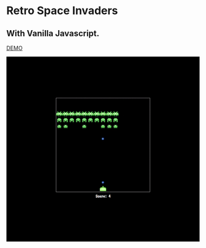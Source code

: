 # Retro Space Invaders

## With Vanilla Javascript.

[DEMO](https://bert0ne.github.io/Space-Invaders-/)                    

![](./src/img/gif.gif)